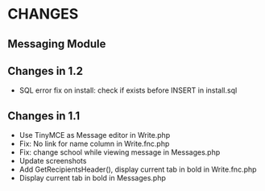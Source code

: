 # CHANGES
## Messaging Module

Changes in 1.2
--------------
- SQL error fix on install: check if exists before INSERT in install.sql

Changes in 1.1
--------------
- Use TinyMCE as Message editor in Write.php
- Fix: No link for name column in Write.fnc.php
- Fix: change school while viewing message in Messages.php
- Update screenshots
- Add GetRecipientsHeader(), display current tab in bold in Write.fnc.php
- Display current tab in bold in Messages.php
